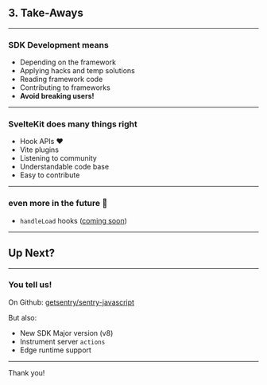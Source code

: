 ## 3. Take-Aways

---

### SDK Development means

- Depending on the framework
- Applying hacks and temp solutions
- Reading framework code
- Contributing to frameworks
- **Avoid breaking users!**

---

### SvelteKit does many things right

- Hook APIs ❤️
- Vite plugins
- Listening to community
- Understandable code base
- Easy to contribute

---

### even more in the future 👀

- `handleLoad` hooks ([coming soon](https://github.com/sveltejs/kit/pull/11313))

---

## Up Next?

---

### You tell us!

On Github: [getsentry/sentry-javascript](https://github.com/getsentry/sentry-javascript)

But also:

- New SDK Major version (v8)
- Instrument server `actions`
- Edge runtime support

---

Thank you!
